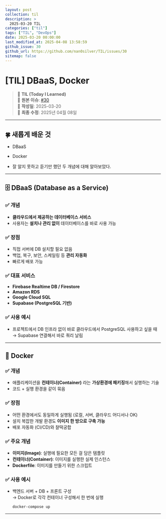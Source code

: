 ```yaml
---
layout: post
collection: til
description: >
  2025-03-20 TIL
categories: ["til"]
tags: ["TIL", "DevOps"]
date: 2025-03-20 00:00:00
last_modified_at: 2025-04-08 13:58:59
github_issue: 30
github_url: https://github.com/nan0silver/TIL/issues/30
sitemap: false
---
```


# [TIL] DBaaS, Docker

> 📝 **TIL (Today I Learned)**  
> 🔗 **원본 이슈**: [#30](https://github.com/nan0silver/TIL/issues/30)  
> 📅 **작성일**: 2025-03-20  
> 🔄 **최종 수정**: 2025년 04월 08일

---


## 🍀 새롭게 배운 것

- DBaaS
- Docker

- 잘 알지 못하고 듣기만 했던 두 개념에 대해 알아보았다.

---

## 🗄️ DBaaS (Database as a Service)

### ✅ 개념

- **클라우드에서 제공하는 데이터베이스 서비스**
- 사용자는 **설치나 관리 없이** 데이터베이스를 바로 사용 가능

### ✅ 장점

- 직접 서버에 DB 설치할 필요 없음
- 백업, 복구, 보안, 스케일링 등 **관리 자동화**
- 빠르게 배포 가능

### ✅ 대표 서비스

- **Firebase Realtime DB / Firestore**
- **Amazon RDS**
- **Google Cloud SQL**
- **Supabase (PostgreSQL 기반)**

### ✅ 사용 예시

- 프로젝트에서 DB 인프라 없이 바로 클라우드에서 PostgreSQL 사용하고 싶을 때  
  → Supabase 연결해서 바로 쿼리 날림

---

## 🐳 Docker

### ✅ 개념

- 애플리케이션을 **컨테이너(Container)** 라는 **가상환경에 패키징**해서 실행하는 기술
- 코드 + 실행 환경을 같이 묶음

### ✅ 장점

- 어떤 환경에서도 동일하게 실행됨 (로컬, 서버, 클라우드 어디서나 OK)
- 설치 복잡한 개발 환경도 **이미지 한 방으로 구축 가능**
- 배포 자동화 (CI/CD)와 찰떡궁합

### ✅ 주요 개념

- **이미지(Image)**: 실행에 필요한 모든 걸 담은 템플릿
- **컨테이너(Container)**: 이미지를 실행한 실제 인스턴스
- **Dockerfile**: 이미지를 만들기 위한 스크립트

### ✅ 사용 예시

- 백엔드 서버 + DB + 프론트 구성  
  → Docker로 각각 컨테이너 구성해서 한 번에 실행
  ```bash
  docker-compose up
  ```

---

